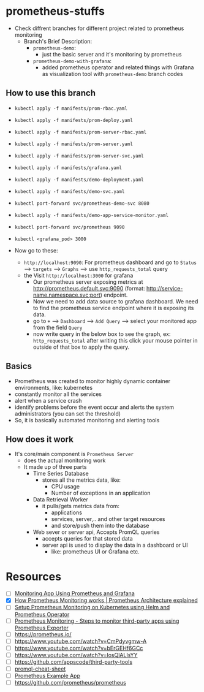 # prometheus-stuffs

- Check diffrent branches for different project related to prometheus monitoring
    - Branch's Brief Description:
        - `prometheus-demo`:
            - just the basic server and it's monitoring by prometheus
        - `prometheus-demo-with-grafana`:
            - added prometheus operator and related things with Grafana as visualization tool with `prometheus-demo` branch codes

## How to use this branch

- `kubectl apply -f manifests/prom-rbac.yaml`
- `kubectl apply -f manifests/prom-deploy.yaml`
- `kubectl apply -f manifests/prom-server-rbac.yaml`
- `kubectl apply -f manifests/prom-server.yaml`
- `kubectl apply -f manifests/prom-server-svc.yaml`
- `kubectl apply -f manifests/grafana.yaml`
- `kubectl apply -f manifests/demo-deployment.yaml`
- `kubectl apply -f manifests/demo-svc.yaml`
- `kubectl port-forward svc/prometheus-demo-svc 8080`
- `kubectl apply -f manifests/demo-app-service-monitor.yaml`
- `kubectl port-forward svc/prometheus 9090`
- `kubectl <grafana_pod> 3000 `

- Now go to these:
    - `http://localhost:9090`: For prometheus dashboard and go to `Status` --> `targets` --> `Graphs` --> use `http_requests_total` query
    - the Visit `http://localhost:3000` for grafana
        - Our prometheus server exposing metrics at http://prometheus.default.svc:9090 (format: http://service-name.namespace.svc:port) endpoint.
        - Now we need to add data source to grafana dashboard. We need to find the prometheus service endpoint where it is exposing its data.
        - go to `+` --> `Dashboard` --> `Add Query` --> select your monitored app from the field `Query`
        - now write query in the below box to see the graph, ex: `http_requests_total` after writing this click your mouse pointer in outside of that box to apply the query.

## Basics

- Prometheus was created to monitor highly dynamic container environments, like: kubernetes
- constantly monitor all the services
- alert when a service crash
- identify problems before the event occur and alerts the system administrators (you can set the threshold)
- So, it is basically automated monitoring and alerting tools 

## How does it work

- It's core/main component is `Prometheus Server`
    - does the actual monitoring work
    - It made up of three parts
        - Time Series Database
            - stores all the metrics data, like:
                - CPU usage
                - Number of exceptions in an application
        - Data Retrieval Worker
            - it pulls/gets metrics data from:
                - applications
                - services, server,.. and other target resources
                - and store/push them into the database
        - Web sever or server api, Accepts PromQL queries
            - accepts queries for that stored data
            - server api is used to display the data in a dashboard or UI
                - like: prometheus UI or Grafana etc.

# Resources

- [ ] [Monitoring App Using Prometheus and Grafana](https://github.com/searchlight/WebApi-Prometheus/blob/master/guide/monitoring-guide.md)
- [x] [How Prometheus Monitoring works | Prometheus Architecture explained](https://www.youtube.com/watch?v=h4Sl21AKiDg)
- [ ] [Setup Prometheus Monitoring on Kubernetes using Helm and Prometheus Operator](https://www.youtube.com/watch?v=QoDqxm7ybLc)
- [ ] [Prometheus Monitoring - Steps to monitor third-party apps using Prometheus Exporter](https://www.youtube.com/watch?v=mLPg49b33sA)
- [ ] https://prometheus.io/
- [ ] https://www.youtube.com/watch?v=CmPdyvgmw-A
- [ ] https://www.youtube.com/watch?v=bErGEHf6GCc
- [ ] https://www.youtube.com/watch?v=losQlALIsYY
- [ ] https://github.com/appscode/third-party-tools
- [ ] [promql-cheat-sheet](https://promlabs.com/promql-cheat-sheet/)
- [ ] [Prometheus Example App](https://github.com/brancz/prometheus-example-app)
- [ ] https://github.com/prometheus/prometheus
